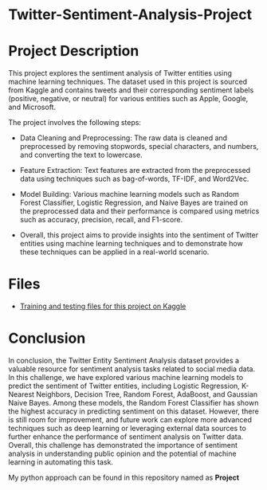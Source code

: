 # Twitter-Sentiment-Analysis-Project

# Project Description

This project explores the sentiment analysis of Twitter entities using machine learning techniques. The dataset used in this project is sourced from Kaggle and contains tweets and their corresponding sentiment labels (positive, negative, or neutral) for various entities such as Apple, Google, and Microsoft.

The project involves the following steps:

- Data Cleaning and Preprocessing: The raw data is cleaned and preprocessed by removing stopwords, special characters, and numbers, and converting the text to lowercase.

- Feature Extraction: Text features are extracted from the preprocessed data using techniques such as bag-of-words, TF-IDF, and Word2Vec.

- Model Building: Various machine learning models such as Random Forest Classifier, Logistic Regression, and Naive Bayes are trained on the preprocessed data and their performance is compared using metrics such as accuracy, precision, recall, and F1-score.

- Overall, this project aims to provide insights into the sentiment of Twitter entities using machine learning techniques and to demonstrate how these techniques can be applied in a real-world scenario.

# Files

- [Training and testing files for this project on Kaggle](https://www.kaggle.com/datasets/jp797498e/twitter-entity-sentiment-analysis)

# Conclusion

In conclusion, the Twitter Entity Sentiment Analysis dataset provides a valuable resource for sentiment analysis tasks related to social media data. In this challenge, we have explored various machine learning models to predict the sentiment of Twitter entities, including Logistic Regression, K-Nearest Neighbors, Decision Tree, Random Forest, AdaBoost, and Gaussian Naive Bayes. Among these models, the Random Forest Classifier has shown the highest accuracy in predicting sentiment on this dataset. However, there is still room for improvement, and future work can explore more advanced techniques such as deep learning or leveraging external data sources to further enhance the performance of sentiment analysis on Twitter data. Overall, this challenge has demonstrated the importance of sentiment analysis in understanding public opinion and the potential of machine learning in automating this task.


My python approach can be found in this repository named as **Project**
